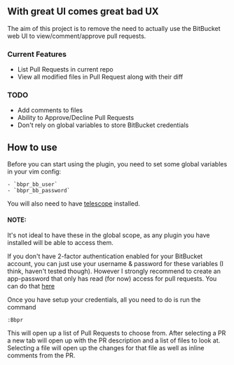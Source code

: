 ## With great UI comes great bad UX
The aim of this project is to remove the need to actually use the BitBucket web UI to view/comment/approve pull requests.

### Current Features
* List Pull Requests in current repo
* View all modified files in Pull Request along with their diff

### TODO
* Add comments to files
* Ability to Approve/Decline Pull Requests
* Don't rely on global variables to store BitBucket credentials

## How to use
Before you can start using the plugin, you need to set some global variables in
your vim config:

    - `bbpr_bb_user`
    - `bbpr_bb_password`

You will also need to have [telescope](https://github.com/nvim-telescope/telescope.nvim) installed.

#### NOTE:
It's not ideal to have these in the global scope, as any plugin you have installed
will be able to access them.

If you don't have 2-factor authentication enabled for your BitBucket account, you
can just use your username & password for these variables (I think, haven't tested though).
However I strongly recommend to create an app-password that only has read (for now)
access for pull requests. You can do that [here](https://bitbucket.org/account/settings/app-passwords/new)

Once you have setup your credentials, all you need to do is run the command
```
:Bbpr
```

This will open up a list of Pull Requests to choose from. After selecting a PR
a new tab will open up with the PR description and a list of files to look at.
Selecting a file will open up the changes for that file as well as inline comments
from the PR.
